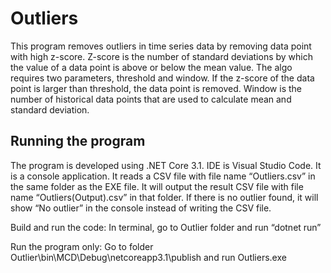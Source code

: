 # Outliers

This program removes outliers in time series data by removing data point with high z-score. Z-score is the number of standard deviations by which the value of a data point is above or below the mean value. The algo requires two parameters, threshold and window. If the z-score of the data point is larger than threshold, the data point is removed. Window is the number of historical data points that are used to calculate mean and standard deviation.

## Running the program

The program is developed using .NET Core 3.1. IDE is Visual Studio Code. It is a console application. It reads a CSV file with file name “Outliers.csv” in the same folder as the EXE file. It will output the result CSV file with file name “Outliers(Output).csv” in that folder. If there is no outlier found, it will show “No outlier” in the console instead of writing the CSV file. 

Build and run the code:
In terminal, go to Outlier folder and run “dotnet run” 

Run the program only:
Go to folder Outlier\bin\MCD\Debug\netcoreapp3.1\publish and run Outliers.exe

